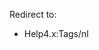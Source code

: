 <!-- Filename: Help4.x:Components_Tags_Manager / Display title: Tags -->

Redirect to:

- Help4.x:Tags/nl
